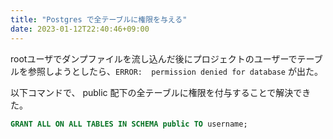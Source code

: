 ```yaml
---
title: "Postgres で全テーブルに権限を与える"
date: 2023-01-12T22:40:46+09:00
---
```


rootユーザでダンプファイルを流し込んだ後にプロジェクトのユーザーでテーブルを参照しようとしたら、`ERROR:  permission denied for database` が出た。

以下コマンドで、 public 配下の全テーブルに権限を付与することで解決できた。

```sql
GRANT ALL ON ALL TABLES IN SCHEMA public TO username;
```
